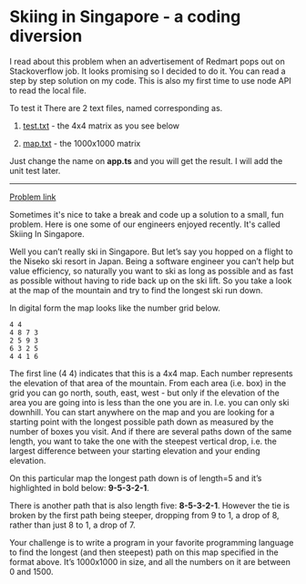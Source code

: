 # Skiing in Singapore - a coding diversion

I read about this problem when an advertisement of Redmart pops out on Stackoverflow job. It looks promising so I decided to do it. You can read a step by step solution on my code. This is also my first time to use node API to read the local file.

To test it
There are 2 text files, named corresponding as.

1. [test.txt](https://raw.githubusercontent.com/trungk18/algorithm-training/master/001.%20Skiing%20in%20Singapore/test.txt) - the 4x4 matrix as you see below

2. [map.txt](https://raw.githubusercontent.com/trungk18/algorithm-training/master/001.%20Skiing%20in%20Singapore/map.txt) - the 1000x1000 matrix

Just change the name on **app.ts** and you will get the result. I will add the unit test later.

---

[Problem link](http://geeks.redmart.com/2015/01/07/skiing-in-singapore-a-coding-diversion/)

Sometimes it's nice to take a break and code up a solution to a small, fun problem. Here is one some of our engineers enjoyed recently. It's called Skiing In Singapore.

Well you can’t really ski in Singapore. But let’s say you hopped on a flight to the Niseko ski resort in Japan. Being a software engineer you can’t help but value efficiency, so naturally you want to ski as long as possible and as fast as possible without having to ride back up on the ski lift. So you take a look at the map of the mountain and try to find the longest ski run down.

In digital form the map looks like the number grid below.

```
4 4
4 8 7 3
2 5 9 3
6 3 2 5
4 4 1 6
```

The first line (4 4) indicates that this is a 4x4 map. Each number represents the elevation of that area of the mountain. From each area (i.e. box) in the grid you can go north, south, east, west - but only if the elevation of the area you are going into is less than the one you are in. I.e. you can only ski downhill. You can start anywhere on the map and you are looking for a starting point with the longest possible path down as measured by the number of boxes you visit. And if there are several paths down of the same length, you want to take the one with the steepest vertical drop, i.e. the largest difference between your starting elevation and your ending elevation.

On this particular map the longest path down is of length=5 and it’s highlighted in bold below: **9-5-3-2-1**.

There is another path that is also length five: **8-5-3-2-1**. However the tie is broken by the first path being steeper, dropping from 9 to 1, a drop of 8, rather than just 8 to 1, a drop of 7.

Your challenge is to write a program in your favorite programming language to find the longest (and then steepest) path on this map specified in the format above. It’s 1000x1000 in size, and all the numbers on it are between 0 and 1500.